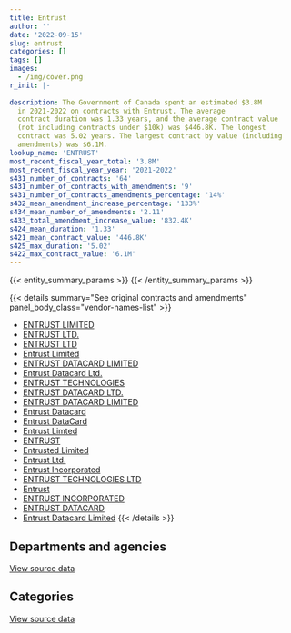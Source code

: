 ```yaml
---
title: Entrust
author: ''
date: '2022-09-15'
slug: entrust
categories: []
tags: []
images:
  - /img/cover.png
r_init: |-
  
description: The Government of Canada spent an estimated $3.8M
  in 2021-2022 on contracts with Entrust. The average
  contract duration was 1.33 years, and the average contract value
  (not including contracts under $10k) was $446.8K. The longest
  contract was 5.02 years. The largest contract by value (including
  amendments) was $6.1M.
lookup_name: 'ENTRUST'
most_recent_fiscal_year_total: '3.8M'
most_recent_fiscal_year_year: '2021-2022'
s431_number_of_contracts: '64'
s431_number_of_contracts_with_amendments: '9'
s431_number_of_contracts_amendments_percentage: '14%'
s432_mean_amendment_increase_percentage: '133%'
s434_mean_number_of_amendments: '2.11'
s433_total_amendment_increase_value: '832.4K'
s424_mean_duration: '1.33'
s421_mean_contract_value: '446.8K'
s425_max_duration: '5.02'
s422_max_contract_value: '6.1M'
---
```


<script src="/rmarkdown-libs/htmlwidgets/htmlwidgets.js"></script>
<link href="/rmarkdown-libs/datatables-css/datatables-crosstalk.css" rel="stylesheet" />
<script src="/rmarkdown-libs/datatables-binding/datatables.js"></script>
<script src="/rmarkdown-libs/jquery/jquery-3.6.0.min.js"></script>
<link href="/rmarkdown-libs/dt-core-bootstrap/css/dataTables.bootstrap.min.css" rel="stylesheet" />
<link href="/rmarkdown-libs/dt-core-bootstrap/css/dataTables.bootstrap.extra.css" rel="stylesheet" />
<script src="/rmarkdown-libs/dt-core-bootstrap/js/jquery.dataTables.min.js"></script>
<script src="/rmarkdown-libs/dt-core-bootstrap/js/dataTables.bootstrap.min.js"></script>
<link href="/rmarkdown-libs/crosstalk/css/crosstalk.min.css" rel="stylesheet" />
<script src="/rmarkdown-libs/crosstalk/js/crosstalk.min.js"></script>
<script src="/rmarkdown-libs/htmlwidgets/htmlwidgets.js"></script>
<link href="/rmarkdown-libs/datatables-css/datatables-crosstalk.css" rel="stylesheet" />
<script src="/rmarkdown-libs/datatables-binding/datatables.js"></script>
<script src="/rmarkdown-libs/jquery/jquery-3.6.0.min.js"></script>
<link href="/rmarkdown-libs/dt-core-bootstrap/css/dataTables.bootstrap.min.css" rel="stylesheet" />
<link href="/rmarkdown-libs/dt-core-bootstrap/css/dataTables.bootstrap.extra.css" rel="stylesheet" />
<script src="/rmarkdown-libs/dt-core-bootstrap/js/jquery.dataTables.min.js"></script>
<script src="/rmarkdown-libs/dt-core-bootstrap/js/dataTables.bootstrap.min.js"></script>
<link href="/rmarkdown-libs/crosstalk/css/crosstalk.min.css" rel="stylesheet" />
<script src="/rmarkdown-libs/crosstalk/js/crosstalk.min.js"></script>

{{< entity_summary_params >}}
{{< /entity_summary_params >}}

{{< details summary="See original contracts and amendments" panel_body_class="vendor-names-list" >}}
- [ENTRUST LIMITED](https://search.open.canada.ca/en/ct/?sort=contract_value_f%20desc&page=1&search_text=%22ENTRUST%20LIMITED%22)
- [ENTRUST LTD.](https://search.open.canada.ca/en/ct/?sort=contract_value_f%20desc&page=1&search_text=%22ENTRUST%20LTD.%22)
- [ENTRUST LTD](https://search.open.canada.ca/en/ct/?sort=contract_value_f%20desc&page=1&search_text=%22ENTRUST%20LTD%22)
- [Entrust Limited](https://search.open.canada.ca/en/ct/?sort=contract_value_f%20desc&page=1&search_text=%22Entrust%20Limited%22)
- [ENTRUST DATACARD LIMITED](https://search.open.canada.ca/en/ct/?sort=contract_value_f%20desc&page=1&search_text=%22ENTRUST%20DATACARD%20LIMITED%22)
- [Entrust Datacard Ltd.](https://search.open.canada.ca/en/ct/?sort=contract_value_f%20desc&page=1&search_text=%22Entrust%20Datacard%20Ltd.%22)
- [ENTRUST TECHNOLOGIES](https://search.open.canada.ca/en/ct/?sort=contract_value_f%20desc&page=1&search_text=%22ENTRUST%20TECHNOLOGIES%22)
- [ENTRUST DATACARD LTD.](https://search.open.canada.ca/en/ct/?sort=contract_value_f%20desc&page=1&search_text=%22ENTRUST%20DATACARD%20LTD.%22)
- [ENTRUST DATACARD LIMITED](https://search.open.canada.ca/en/ct/?sort=contract_value_f%20desc&page=1&search_text=%22ENTRUST%20%20DATACARD%20LIMITED%22)
- [Entrust Datacard](https://search.open.canada.ca/en/ct/?sort=contract_value_f%20desc&page=1&search_text=%22Entrust%20Datacard%22)
- [Entrust DataCard](https://search.open.canada.ca/en/ct/?sort=contract_value_f%20desc&page=1&search_text=%22Entrust%20DataCard%22)
- [Entrust Limted](https://search.open.canada.ca/en/ct/?sort=contract_value_f%20desc&page=1&search_text=%22Entrust%20Limted%22)
- [ENTRUST](https://search.open.canada.ca/en/ct/?sort=contract_value_f%20desc&page=1&search_text=%22ENTRUST%22)
- [Entrusted Limited](https://search.open.canada.ca/en/ct/?sort=contract_value_f%20desc&page=1&search_text=%22Entrusted%20Limited%22)
- [Entrust Ltd.](https://search.open.canada.ca/en/ct/?sort=contract_value_f%20desc&page=1&search_text=%22Entrust%20Ltd.%22)
- [Entrust Incorporated](https://search.open.canada.ca/en/ct/?sort=contract_value_f%20desc&page=1&search_text=%22Entrust%20Incorporated%22)
- [ENTRUST TECHNOLOGIES LTD](https://search.open.canada.ca/en/ct/?sort=contract_value_f%20desc&page=1&search_text=%22ENTRUST%20TECHNOLOGIES%20LTD%22)
- [Entrust](https://search.open.canada.ca/en/ct/?sort=contract_value_f%20desc&page=1&search_text=%22Entrust%22)
- [ENTRUST INCORPORATED](https://search.open.canada.ca/en/ct/?sort=contract_value_f%20desc&page=1&search_text=%22ENTRUST%20INCORPORATED%22)
- [ENTRUST DATACARD](https://search.open.canada.ca/en/ct/?sort=contract_value_f%20desc&page=1&search_text=%22ENTRUST%20DATACARD%22)
- [Entrust Datacard Limited](https://search.open.canada.ca/en/ct/?sort=contract_value_f%20desc&page=1&search_text=%22Entrust%20Datacard%20Limited%22)
{{< /details >}}

## Departments and agencies

<div id="htmlwidget-1" style="width:100%;height:auto;" class="datatables html-widget"></div>
<script type="application/json" data-for="htmlwidget-1">{"x":{"style":"bootstrap","filter":"none","vertical":false,"data":[["<a href=\"/departments/cas-satj/\">Courts Administration Service<\/a>","<a href=\"/departments/dnd-mdn/\">National Defence<\/a>","<a href=\"/departments/elections/\">Elections Canada<\/a>","<a href=\"/departments/fcac-acfc/\">Financial Consumer Agency of Canada<\/a>","<a href=\"/departments/hc-sc/\">Health Canada<\/a>","<a href=\"/departments/nfb-onf/\">National Film Board<\/a>","<a href=\"/departments/nrcan-rncan/\">Natural Resources Canada<\/a>","<a href=\"/departments/nserc-crsng/\">Natural Sciences and Engineering Research Council of Canada<\/a>","<a href=\"/departments/pwgsc-tpsgc/\">Public Services and Procurement Canada<\/a>","<a href=\"/departments/rcmp-grc/\">Royal Canadian Mounted Police<\/a>","<a href=\"/departments/ssc-spc/\">Shared Services Canada<\/a>","<a href=\"/departments/tc/\">Transport Canada<\/a>"],[null,174142.87,11581.91,29685.42,null,3521.89,45031.9,10740.61,null,249671.71,5719818.91,114844.49],[498.5,67266.19,27326.43,13.47,18155.95,7450.93,null,13234.91,null,823198.83,2856775.25,37697.69],[25494.55,50541.53,28515.6,13.44,150.05,20.36,null,3275.3,null,85537.53,4723623.47,null],[null,null,26620.24,13.44,null,null,null,null,4334.4,68708.19,3726586.94,null]],"container":"<table class=\"table table-striped table-hover row-border order-column display\">\n  <thead>\n    <tr>\n      <th>Department<\/th>\n      <th>2018-2019<\/th>\n      <th>2019-2020<\/th>\n      <th>2020-2021<\/th>\n      <th>2021-2022<\/th>\n    <\/tr>\n  <\/thead>\n<\/table>","options":{"order":[[4,"desc"]],"pageLength":10,"autoWidth":true,"columnDefs":[{"targets":1,"render":"function(data, type, row, meta) {\n    return type !== 'display' ? data : DTWidget.formatCurrency(data, \"$\", 2, 3, \",\", \".\", true, null);\n  }"},{"targets":2,"render":"function(data, type, row, meta) {\n    return type !== 'display' ? data : DTWidget.formatCurrency(data, \"$\", 2, 3, \",\", \".\", true, null);\n  }"},{"targets":3,"render":"function(data, type, row, meta) {\n    return type !== 'display' ? data : DTWidget.formatCurrency(data, \"$\", 2, 3, \",\", \".\", true, null);\n  }"},{"targets":4,"render":"function(data, type, row, meta) {\n    return type !== 'display' ? data : DTWidget.formatCurrency(data, \"$\", 2, 3, \",\", \".\", true, null);\n  }"},{"width":"16%","targets":[1,2,3,4]},{"className":"dt-right","targets":[1,2,3,4]}],"orderClasses":false}},"evals":["options.columnDefs.0.render","options.columnDefs.1.render","options.columnDefs.2.render","options.columnDefs.3.render"],"jsHooks":[]}</script>
<p class="text-right">
<a href="https://github.com/GoC-Spending/contracts-data/tree/main/data/out/vendors/entrust/summary_by_fiscal_year_by_department.csv" class="source-data-link btn btn-link">View source data</a>
</p>

## Categories

<div id="htmlwidget-2" style="width:100%;height:auto;" class="datatables html-widget"></div>
<script type="application/json" data-for="htmlwidget-2">{"x":{"style":"bootstrap","filter":"none","vertical":false,"data":[["<a href=\"/categories/office_management/\">Office management<\/a>","<a href=\"/categories/defence/\">Defence<\/a>","<a href=\"/categories/professional_services/\">Professional services<\/a>","<a href=\"/categories/information_technology/\">Information technology<\/a>"],[230101.92,174142.87,null,5954794.92],[87336.52,67266.19,null,3697015.44],[65096.91,50541.53,null,4801533.37],[55560.99,null,13147.2,3757555.01]],"container":"<table class=\"table table-striped table-hover row-border order-column display\">\n  <thead>\n    <tr>\n      <th>Category<\/th>\n      <th>2018-2019<\/th>\n      <th>2019-2020<\/th>\n      <th>2020-2021<\/th>\n      <th>2021-2022<\/th>\n    <\/tr>\n  <\/thead>\n<\/table>","options":{"order":[[4,"desc"]],"dom":"t","pageLength":30,"autoWidth":true,"columnDefs":[{"targets":1,"render":"function(data, type, row, meta) {\n    return type !== 'display' ? data : DTWidget.formatCurrency(data, \"$\", 2, 3, \",\", \".\", true, null);\n  }"},{"targets":2,"render":"function(data, type, row, meta) {\n    return type !== 'display' ? data : DTWidget.formatCurrency(data, \"$\", 2, 3, \",\", \".\", true, null);\n  }"},{"targets":3,"render":"function(data, type, row, meta) {\n    return type !== 'display' ? data : DTWidget.formatCurrency(data, \"$\", 2, 3, \",\", \".\", true, null);\n  }"},{"targets":4,"render":"function(data, type, row, meta) {\n    return type !== 'display' ? data : DTWidget.formatCurrency(data, \"$\", 2, 3, \",\", \".\", true, null);\n  }"},{"width":"16%","targets":[1,2,3,4]},{"className":"dt-right","targets":[1,2,3,4]}],"orderClasses":false,"lengthMenu":[10,25,30,50,100]}},"evals":["options.columnDefs.0.render","options.columnDefs.1.render","options.columnDefs.2.render","options.columnDefs.3.render"],"jsHooks":[]}</script>
<p class="text-right">
<a href="https://github.com/GoC-Spending/contracts-data/tree/main/data/out/vendors/entrust/summary_by_fiscal_year_by_category.csv" class="source-data-link btn btn-link">View source data</a>
</p>
